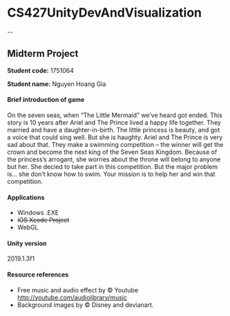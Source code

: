 # CS427UnityDevAndVisualization
--
## Midterm Project

**Student code:** 1751064

**Student name:** Nguyen Hoang Gia

#### Brief introduction of game
  On the seven seas, when “The Little Mermaid” we’ve heard got ended. This story is 10 years after Ariel and The Prince lived a happy life together. They married and have a daughter-in-birth. The little princess is beauty, and got a voice that could sing well. But she is haughty. Ariel and The Prince is very sad about that. They make a swimming competition – the winner will get the crown and become the next king of the Seven Seas Kingdom.
Because of the princess’s arrogant, she worries about the throne will belong to anyone but her. She decied to take part in this competition. But the major problem is… she don’t know how to swim. 
Your mission is to help her and win that competition.

  
#### Applications
- Windows .EXE
- ~~iOS Xcode Project~~
- WebGL

#### Unity version
  2019.1.3f1

#### Resource references
 - Free music and audio effect by © Youtube http://youtube.com/audiolibrary/music
 - Background images by © Disney and devianart.

